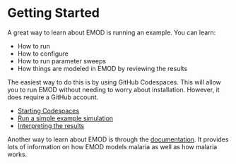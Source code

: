 # Getting Started

A great way to learn about EMOD is running an example.  You can learn:
- How to run
- How to configure
- How to run parameter sweeps
- How things are modeled in EMOD by reviewing the results

The easiest way to do this is by using GitHub Codespaces.  This will allow
you to run EMOD without needing to worry about installation.  However,
it does require a GitHub account.

- [Starting Codespaces](tutorial_starting_codespaces.md)
- [Run a simple example simulation](tutorial_run_simple_example.md)
- [Interpreting the results](tutorial_interpret_results.md)

Another way to learn about EMOD is through the
[documentation](https://docs.idmod.org/projects/emodpy-malaria/en/latest/emod/software-overview.html).
It provides lots of information on how EMOD models malaria as well as how malaria
works.


